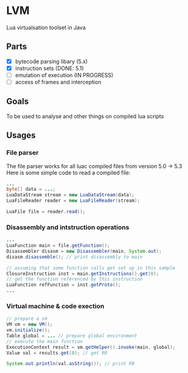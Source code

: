 # LVM
Lua virtualsation toolset in Java

## Parts
- [x] bytecode parsing libary (5.x)
- [x] instruction sets (DONE: 5.1)
- [ ] emulation of execution (IN PROGRESS)
- [ ] access of frames and interception

## Goals
To be used to analyse and other things on compiled lua scripts

## Usages

### File parser
The file parser works for all luac compiled files from version 5.0 -> 5.3   
Here is some simple code to read a compiled file:
```java
...
byte[] data = ...;
LuaDataStream stream = new LuaDataStream(data);
LuaFileReader reader = new LuaFileReader(stream);

LuaFile file = reader.read();
```

### Disassembly and intstruction operations
```java
...
LuaFunction main = file.getFunction();
Disassembler disasm = new Disassembler(main, System.out);
disasm.disassemble(); // print disassembly to main

// assuming that some function calls get set up in this sample
ClosureInstruction inst = main.getInstructions().get(0); 
// get the function referenced by this instruction
LuaFunction refFunction = inst.getProto();
...
```

### Virtual machine & code exection
```java
// prepare a vm
VM vm = new VM();
vm.initialize();
Table global = ... // prepare global environment
// execute the main function
ExecutionContext result = vm.getHelper().invoke(main, global);
Value val = results.get(0); // get R0

System.out.println(val.asString()); // print R0
```



